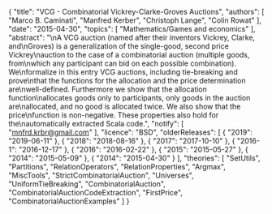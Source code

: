 {
    "title": "VCG - Combinatorial Vickrey-Clarke-Groves Auctions",
    "authors": [
        "Marco B. Caminati",
        "Manfred Kerber",
        "Christoph Lange",
        "Colin Rowat"
    ],
    "date": "2015-04-30",
    "topics": [
        "Mathematics/Games and economics"
    ],
    "abstract": "\nA VCG auction (named after their inventors Vickrey, Clarke, and\nGroves) is a generalization of the single-good, second price Vickrey\nauction to the case of a combinatorial auction (multiple goods, from\nwhich any participant can bid on each possible combination). We\nformalize in this entry VCG auctions, including tie-breaking and prove\nthat the functions for the allocation and the price determination are\nwell-defined. Furthermore we show that the allocation function\nallocates goods only to participants, only goods in the auction are\nallocated, and no good is allocated twice. We also show that the price\nfunction is non-negative. These properties also hold for the\nautomatically extracted Scala code.",
    "notify": [
        "mnfrd.krbr@gmail.com"
    ],
    "licence": "BSD",
    "olderReleases": [
        {
            "2019": "2019-06-11"
        },
        {
            "2018": "2018-08-16"
        },
        {
            "2017": "2017-10-10"
        },
        {
            "2016-1": "2016-12-17"
        },
        {
            "2016": "2016-02-22"
        },
        {
            "2015": "2015-05-27"
        },
        {
            "2014": "2015-05-09"
        },
        {
            "2014": "2015-04-30"
        }
    ],
    "theories": [
        "SetUtils",
        "Partitions",
        "RelationOperators",
        "RelationProperties",
        "Argmax",
        "MiscTools",
        "StrictCombinatorialAuction",
        "Universes",
        "UniformTieBreaking",
        "CombinatorialAuction",
        "CombinatorialAuctionCodeExtraction",
        "FirstPrice",
        "CombinatorialAuctionExamples"
    ]
}